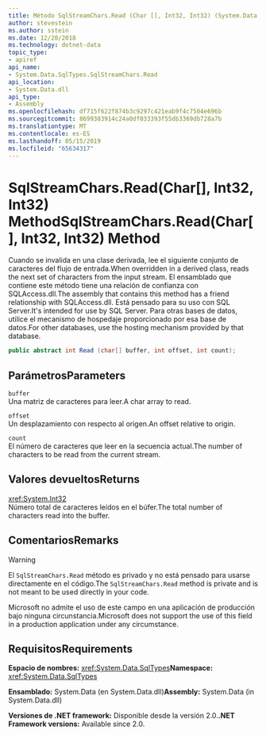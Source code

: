```yaml
---
title: Método SqlStreamChars.Read (Char [], Int32, Int32) (System.Data.SqlTypes)
author: stevestein
ms.author: sstein
ms.date: 12/20/2018
ms.technology: dotnet-data
topic_type:
- apiref
api_name:
- System.Data.SqlTypes.SqlStreamChars.Read
api_location:
- System.Data.dll
api_type:
- Assembly
ms.openlocfilehash: df715f622f874b3c9297c421eab9f4c7504e696b
ms.sourcegitcommit: 8699383914c24a0df033393f55db3369db728a7b
ms.translationtype: MT
ms.contentlocale: es-ES
ms.lasthandoff: 05/15/2019
ms.locfileid: "65634317"
---
```

# <a name="sqlstreamcharsreadchar-int32-int32-method"></a><span data-ttu-id="25ddc-102">SqlStreamChars.Read(Char[], Int32, Int32) Method</span><span class="sxs-lookup"><span data-stu-id="25ddc-102">SqlStreamChars.Read(Char[], Int32, Int32) Method</span></span>

<span data-ttu-id="25ddc-103">Cuando se invalida en una clase derivada, lee el siguiente conjunto de caracteres del flujo de entrada.</span><span class="sxs-lookup"><span data-stu-id="25ddc-103">When overridden in a derived class, reads the next set of characters from the input stream.</span></span> <span data-ttu-id="25ddc-104">El ensamblado que contiene este método tiene una relación de confianza con SQLAccess.dll.</span><span class="sxs-lookup"><span data-stu-id="25ddc-104">The assembly that contains this method has a friend relationship with SQLAccess.dll.</span></span> <span data-ttu-id="25ddc-105">Está pensado para su uso con SQL Server.</span><span class="sxs-lookup"><span data-stu-id="25ddc-105">It's intended for use by SQL Server.</span></span> <span data-ttu-id="25ddc-106">Para otras bases de datos, utilice el mecanismo de hospedaje proporcionado por esa base de datos.</span><span class="sxs-lookup"><span data-stu-id="25ddc-106">For other databases, use the hosting mechanism provided by that database.</span></span>

```csharp
public abstract int Read (char[] buffer, int offset, int count);
```

## <a name="parameters"></a><span data-ttu-id="25ddc-107">Parámetros</span><span class="sxs-lookup"><span data-stu-id="25ddc-107">Parameters</span></span>

`buffer`\
<span data-ttu-id="25ddc-108">Una matriz de caracteres para leer.</span><span class="sxs-lookup"><span data-stu-id="25ddc-108">A char array to read.</span></span>

`offset`\
<span data-ttu-id="25ddc-109">Un desplazamiento con respecto al origen.</span><span class="sxs-lookup"><span data-stu-id="25ddc-109">An offset relative to origin.</span></span>

`count`\
<span data-ttu-id="25ddc-110">El número de caracteres que leer en la secuencia actual.</span><span class="sxs-lookup"><span data-stu-id="25ddc-110">The number of characters to be read from the current stream.</span></span>

## <a name="returns"></a><span data-ttu-id="25ddc-111">Valores devueltos</span><span class="sxs-lookup"><span data-stu-id="25ddc-111">Returns</span></span>

<xref:System.Int32>\
<span data-ttu-id="25ddc-112">Número total de caracteres leídos en el búfer.</span><span class="sxs-lookup"><span data-stu-id="25ddc-112">The total number of characters read into the buffer.</span></span>

## <a name="remarks"></a><span data-ttu-id="25ddc-113">Comentarios</span><span class="sxs-lookup"><span data-stu-id="25ddc-113">Remarks</span></span>

> [!WARNING]
> <span data-ttu-id="25ddc-114">El `SqlStreamChars.Read` método es privado y no está pensado para usarse directamente en el código.</span><span class="sxs-lookup"><span data-stu-id="25ddc-114">The `SqlStreamChars.Read` method is private and is not meant to be used directly in your code.</span></span>
>
> <span data-ttu-id="25ddc-115">Microsoft no admite el uso de este campo en una aplicación de producción bajo ninguna circunstancia.</span><span class="sxs-lookup"><span data-stu-id="25ddc-115">Microsoft does not support the use of this field in a production application under any circumstance.</span></span>

## <a name="requirements"></a><span data-ttu-id="25ddc-116">Requisitos</span><span class="sxs-lookup"><span data-stu-id="25ddc-116">Requirements</span></span>

<span data-ttu-id="25ddc-117">**Espacio de nombres:** <xref:System.Data.SqlTypes></span><span class="sxs-lookup"><span data-stu-id="25ddc-117">**Namespace:** <xref:System.Data.SqlTypes></span></span>

<span data-ttu-id="25ddc-118">**Ensamblado:** System.Data (en System.Data.dll)</span><span class="sxs-lookup"><span data-stu-id="25ddc-118">**Assembly:** System.Data (in System.Data.dll)</span></span>

<span data-ttu-id="25ddc-119">**Versiones de .NET framework:** Disponible desde la versión 2.0.</span><span class="sxs-lookup"><span data-stu-id="25ddc-119">**.NET Framework versions:** Available since 2.0.</span></span>
